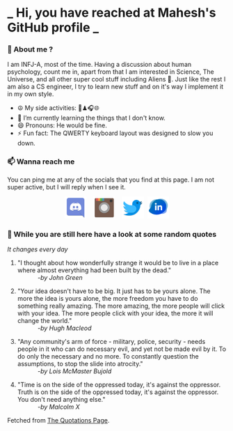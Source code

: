 # **_ Hi, you have reached at Mahesh's GitHub profile _**
### 🌸 About me ?
I am INFJ-A, most of the time. Having a discussion about human psychology, count me in, apart from that I am interested in Science, The Universe, and all other super cool stuff including Aliens 🤫. Just like the rest I am also a CS engineer, I try to learn new stuff and on it's way I implement it in my own style. 
- ☮ My side activities: 🎨♟🎧🌐
- 🌱 I’m currently learning the things that I don't know.
- 😄 Pronouns: He would be fine.
- ⚡ Fun fact: The QWERTY keyboard layout was designed to slow you down.

### 📫 Wanna reach me
You can ping me at any of the socials that you find at this page. I am not super active, but I will reply when I see it.
<p align="center">
<a href="https://discordapp.com/users/733328856957714472"><img src="./Assets/Papirus-Team-Papirus-Apps-Discord.svg" height="50px" width="50px" ></a>&nbsp; &nbsp;  
<a href ="https://instagram.com/obl1v_on"><img src="./Assets/Papirus-Team-Papirus-Apps-Instagram.svg" height="50px" width="50px" ></a>&nbsp;  &nbsp; 
<a href ="https://twitter.com/MaheshN2000"><img src="./Assets/Papirus-Team-Papirus-Apps-Twitter.svg" height ="50px" width="50px" ></a>&nbsp;
<a href ="https://linkedin.com/in/mahesh2000"><img src="./Assets/in.png" height ="50px" width="50px" ></a>

</p>



### 🔰 While you are still here have a look at some random quotes
*It changes every day*

<!-- BLOG-POST-LIST:START -->
 1.  "I thought about how wonderfully strange it would be to live in a place where almost everything had been built by the dead." <br> &emsp;&emsp;&emsp; <i>-by John Green</i> 

 2.  "Your idea doesn't have to be big. It just has to be yours alone. The more the idea is yours alone, the more freedom you have to do something really amazing. The more amazing, the more people will click with your idea. The more people click with your idea, the more it will change the world." <br> &emsp;&emsp;&emsp; <i>-by Hugh Macleod</i> 

 3.  "Any community's arm of force - military, police, security - needs people in it who can do necessary evil, and yet not be made evil by it. To do only the necessary and no more. To constantly question the assumptions, to stop the slide into atrocity." <br> &emsp;&emsp;&emsp; <i>-by Lois McMaster Bujold</i> 

 4.  "Time is on the side of the oppressed today, it's against the oppressor. Truth is on the side of the oppressed today, it's against the oppressor. You don't need anything else." <br> &emsp;&emsp;&emsp; <i>-by Malcolm X</i> 
<!-- BLOG-POST-LIST:END -->
Fetched from <a href="http://www.quotationspage.com/data/mqotd.rss"> The Quotations Page</a>.
<!-- The above quotes are fetched from " http://www.quotationspage.com/data/mqotd.rss " and the github action used was gautamkrishnar/blog-post-workflow@master -->
